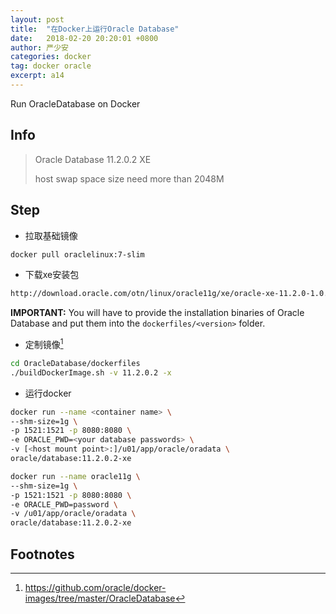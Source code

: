 ```yaml
---
layout: post
title:  "在Docker上运行Oracle Database"
date:   2018-02-20 20:20:01 +0800
author: 严少安
categories: docker
tag: docker oracle
excerpt: a14
---
```

Run OracleDatabase on Docker

## Info

> Oracle Database 11.2.0.2 XE
> 
> host swap space size need more than 2048M

## Step

- 拉取基础镜像

```bash
docker pull oraclelinux:7-slim
```


- 下载xe安装包

```html
http://download.oracle.com/otn/linux/oracle11g/xe/oracle-xe-11.2.0-1.0.x86_64.rpm.zip
```

**IMPORTANT:** You will have to provide the installation binaries of Oracle Database and put them into the `dockerfiles/<version>` folder.


- 定制镜像[^1]

```bash
cd OracleDatabase/dockerfiles
./buildDockerImage.sh -v 11.2.0.2 -x
```

- 运行docker

```bash
docker run --name <container name> \
--shm-size=1g \
-p 1521:1521 -p 8080:8080 \
-e ORACLE_PWD=<your database passwords> \
-v [<host mount point>:]/u01/app/oracle/oradata \
oracle/database:11.2.0.2-xe
```

```bash
docker run --name oracle11g \
--shm-size=1g \
-p 1521:1521 -p 8080:8080 \
-e ORACLE_PWD=password \
-v /u01/app/oracle/oradata \
oracle/database:11.2.0.2-xe
```

## Footnotes

[^1]: https://github.com/oracle/docker-images/tree/master/OracleDatabase